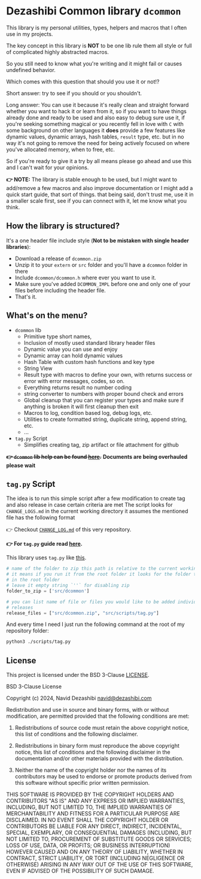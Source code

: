 # Dezashibi Common library `dcommon`

This library is my personal utilities, types, helpers and macros that I often use in my projects.

The key concept in this library is **NOT** to be one lib rule them all style or full of complicated highly abstracted macros.

So you still need to know what you're writing and it might fail or causes undefined behavior.

Which comes with this question that should you use it or not!?

Short answer: try to see if you should or you shouldn't.

Long answer: You can use it because it's really clean and straight forward whether you want to hack it or learn from it, so if you want to have things already done and ready to be used and also easy to debug sure use it, if you're seeking something magical or you recently fell in love with `C` with some background on other languages it **does** provide a few features like dynamic values, dynamic arrays, hash tables, `result` type, etc. but in no way it's not going to remove the need for being actively focused on where you've allocated memory, when to free, etc.

So if you're ready to give it a try by all means please go ahead and use this and I can't wait for your opinions.

**👉 NOTE:** The library is stable enough to be used, but I might want to add/remove a few macros and also improve documentation or I might add a quick start guide, that sort of things. that being said, don't trust me, use it in a smaller scale first, see if you can connect with it, let me know what you think.

## How the library is structured?

It's a one header file include style (**Not to be mistaken with single header libraries**):

- Download a release of `dcommon.zip`
- Unzip it to your `extern` or `src` folder and you'll have a `dcommon` folder in there
- Include `dcommon/dcommon.h` where ever you want to use it.
- Make sure you've added `DCOMMON_IMPL` before one and only one of your files before including the header file.
- That's it.

## What's on the menu?

- `dcommon` lib
  - Primitive type short names,
  - Inclusion of mostly used standard library header files
  - Dynamic value you can use and enjoy
  - Dynamic array can hold dynamic values
  - Hash Table with custom hash functions and key type
  - String View
  - Result type with macros to define your own, with returns success or error with error messages, codes, so on.
  - Everything returns result no number coding
  - string converter to numbers with proper bound check and errors
  - Global cleanup that you can register your types and make sure if anything is broken it will first cleanup then exit
  - Macros to log, condition based log, debug logs, etc.
  - Utilities to create formatted string, duplicate string, append string, etc.
  - ...
- `tag.py` Script
  - Simplifies creating tag, zip artifact or file attachment for github

~~**👉 `dcommon` lib help can be found [here](/src/dcommon/docs.md).**~~ **Documents are being overhauled please wait**

## `tag.py` Script

The idea is to run this simple script after a few modification to create
tag and also release in case certain criteria are met
The script looks for `CHANGE_LOGS.md` in the current working directory
it assumes the mentioned file has the following format

👉 Checkout [`CHANGE_LOG.md`](/CHANGE_LOGS.md) of this very repository.

**👉 For `tag.py` guide read [here](/src/scripts/tag.py#L39-L70).**

This library uses `tag.py` like [this](/scripts/tag.py#L72-L80).

```py
# name of the folder to zip this path is relative to the current working directory
# it means if you run it from the root folder it looks for the folder to be zipped
# in the root folder
# leave it empty string `''` for disabling zip
folder_to_zip = ['src/dcommon']

# you can list name of file or files you would like to be added individually to github
# releases
release_files = ["src/dcommon.zip", "src/scripts/tag.py"]
```

And every time I need I just run the following command at the root of my repository folder:

```bash
python3 ./scripts/tag.py
```

## License

This project is licensed under the BSD 3-Clause [LICENSE](/LICENSE).

BSD 3-Clause License

Copyright (c) 2024, Navid Dezashibi <navid@dezashibi.com>

Redistribution and use in source and binary forms, with or without
modification, are permitted provided that the following conditions are met:

1. Redistributions of source code must retain the above copyright notice, this
   list of conditions and the following disclaimer.

2. Redistributions in binary form must reproduce the above copyright notice,
   this list of conditions and the following disclaimer in the documentation
   and/or other materials provided with the distribution.

3. Neither the name of the copyright holder nor the names of its
   contributors may be used to endorse or promote products derived from
   this software without specific prior written permission.

THIS SOFTWARE IS PROVIDED BY THE COPYRIGHT HOLDERS AND CONTRIBUTORS "AS IS"
AND ANY EXPRESS OR IMPLIED WARRANTIES, INCLUDING, BUT NOT LIMITED TO, THE
IMPLIED WARRANTIES OF MERCHANTABILITY AND FITNESS FOR A PARTICULAR PURPOSE ARE
DISCLAIMED. IN NO EVENT SHALL THE COPYRIGHT HOLDER OR CONTRIBUTORS BE LIABLE
FOR ANY DIRECT, INDIRECT, INCIDENTAL, SPECIAL, EXEMPLARY, OR CONSEQUENTIAL
DAMAGES (INCLUDING, BUT NOT LIMITED TO, PROCUREMENT OF SUBSTITUTE GOODS OR
SERVICES; LOSS OF USE, DATA, OR PROFITS; OR BUSINESS INTERRUPTION) HOWEVER
CAUSED AND ON ANY THEORY OF LIABILITY, WHETHER IN CONTRACT, STRICT LIABILITY,
OR TORT (INCLUDING NEGLIGENCE OR OTHERWISE) ARISING IN ANY WAY OUT OF THE USE
OF THIS SOFTWARE, EVEN IF ADVISED OF THE POSSIBILITY OF SUCH DAMAGE.
